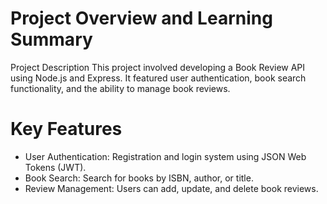 # Project Overview and Learning Summary
Project Description
This project involved developing a Book Review API using Node.js and Express. It featured user authentication, book search functionality, and the ability to manage book reviews.

# Key Features
  - User Authentication: Registration and login system using JSON Web Tokens (JWT).
  - Book Search: Search for books by ISBN, author, or title.
  - Review Management: Users can add, update, and delete book reviews.

